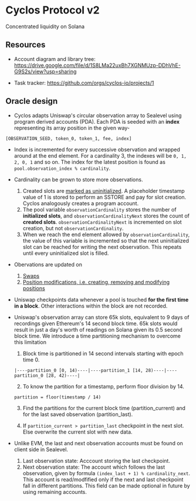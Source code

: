 # Cyclos Protocol v2

Concentrated liquidity on Solana

## Resources

- Account diagram and library tree: https://drive.google.com/file/d/1S8LMa22uxBh7XGNMUzp-DDhVhE-G9S2s/view?usp=sharing

- Task tracker: https://github.com/orgs/cyclos-io/projects/1

## Oracle design

- Cyclos adapts Uniswap's circular observation array to Sealevel using program derived accounts (PDA). Each PDA is seeded with an **index** representing its array position in the given way-

```
[OBSERVATION_SEED, token_0, token_1, fee, index]
```

- Index is incremented for every successive observation and wrapped around at the end element. For a cardinality 3, the indexes will be `0, 1, 2, 0, 1` and so on. The index for the latest position is found as `pool.observation_index % cardinality`.

- Cardinality can be grown to store more observations.
    1. Created slots are [marked as uninitialized](https://github.com/Uniswap/v3-core/blob/ed88be38ab2032d82bf10ac6f8d03aa631889d48/contracts/libraries/Oracle.sol#L117). A placeholder timestamp value of 1 is stored to perform an SSTORE and pay for slot creation. Cyclos analogously creates a program account.
    2. The pool variable `observationCardinality` stores the number of **initialized slots**, and `observationCardinalityNext` stores the count of **created slots**. `observationCardinalityNext` is incremented on slot creation, but not `observationCardinality`.
    3. When we reach the end element allowed by `observationCardinality`, the value of this variable is incremented so that the next uninitialized slot can be reached for writing the next observation. This repeats until every uninitialized slot is filled.

- Obervations are updated on
    1. [Swaps](./programs/core/src/lib.rs#L1483)
    2. [Position modifications, i.e. creating, removing and modifying positions](./programs/core/src/lib.rs#L2387)

- Uniswap checkpoints data whenever a pool is touched **for the first time in a block**. Other interactions within the block are not recorded.

- Uniswap's observation array can store 65k slots, equivalent to 9 days of recordings given Ethereum's 14 second block time. 65k slots would result in just a day's worth of readings on Solana given its 0.5 second block time. We introduce a time partitioning mechanism to overcome this limitation

    1. Block time is partitioned in 14 second intervals starting with epoch time 0.
    ```
    |----partition_0 [0, 14)----|----partition_1 [14, 28)----|----partition_0 [28, 42)----|
    ```

    2. To know the partition for a timestamp, perform floor division by 14.

    ```
    partition = floor(timestamp / 14)
    ```

    3. Find the partitions for the current block time (partition_current) and for the last saved observation (partition_last).

    4. If `partition_current > partition_last` checkpoint in the next slot. Else overwrite the current slot with new data.

- Unlike EVM, the last and next observation accounts must be found on client side in Sealevel.
    1. Last observation state: Acccount storing the last checkpoint.
    2. Next observation state: The account which follows the last observation, given by formula `(index_last + 1) % cardinality_next`. This account is read/modfified only if the next and last checkpoint fall in different partitions. This field can be made optional in future by using remaining accounts.
